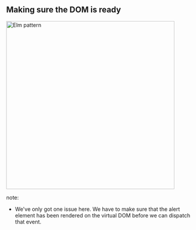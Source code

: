 ##  Making sure the DOM is ready

<img alt="Elm pattern" src="resources/elm-pattern_s1800x0_q80_noupscale.png" style="height: 450px; border: none;">

note:
* We've only got one issue here. We have to make sure that the alert element has been rendered
on the virtual DOM before we can dispatch that event.
